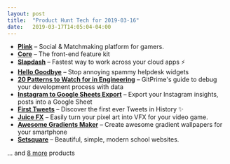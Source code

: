 ```yaml
---
layout: post
title:  "Product Hunt Tech for 2019-03-16"
date:   2019-03-17T14:05:04-04:00
---
```


* **[Plink](https://www.producthunt.com/posts/plink-4?utm_campaign=producthunt-api&utm_medium=api&utm_source=Application%3A+Daily+Digest+RSS+%28ID%3A+3202%29)** – Social & Matchmaking platform for gamers.
* **[Core](https://www.producthunt.com/posts/core-3?utm_campaign=producthunt-api&utm_medium=api&utm_source=Application%3A+Daily+Digest+RSS+%28ID%3A+3202%29)** – The front-end feature kit
* **[Slapdash](https://www.producthunt.com/posts/slapdash?utm_campaign=producthunt-api&utm_medium=api&utm_source=Application%3A+Daily+Digest+RSS+%28ID%3A+3202%29)** – Fastest way to work across your cloud apps ⚡️
* **[Hello Goodbye](https://www.producthunt.com/posts/hello-goodbye?utm_campaign=producthunt-api&utm_medium=api&utm_source=Application%3A+Daily+Digest+RSS+%28ID%3A+3202%29)** – Stop annoying spammy helpdesk widgets
* **[20 Patterns to Watch for in Engineering](https://www.producthunt.com/posts/20-patterns-to-watch-for-in-engineering?utm_campaign=producthunt-api&utm_medium=api&utm_source=Application%3A+Daily+Digest+RSS+%28ID%3A+3202%29)** – GitPrime's guide to debug your development process with data
* **[Instagram to Google Sheets Export](https://www.producthunt.com/posts/instagram-to-google-sheets-export?utm_campaign=producthunt-api&utm_medium=api&utm_source=Application%3A+Daily+Digest+RSS+%28ID%3A+3202%29)** – Export your Instagram insights, posts into a Google Sheet
* **[First Tweets](https://www.producthunt.com/posts/first-tweets?utm_campaign=producthunt-api&utm_medium=api&utm_source=Application%3A+Daily+Digest+RSS+%28ID%3A+3202%29)** – Discover the first ever Tweets in History ✨
* **[Juice FX](https://www.producthunt.com/posts/juice-fx?utm_campaign=producthunt-api&utm_medium=api&utm_source=Application%3A+Daily+Digest+RSS+%28ID%3A+3202%29)** – Easily turn your pixel art into VFX for your video game.
* **[Awesome Gradients Maker](https://www.producthunt.com/posts/awesome-gradients-maker?utm_campaign=producthunt-api&utm_medium=api&utm_source=Application%3A+Daily+Digest+RSS+%28ID%3A+3202%29)** – Create awesome gradient wallpapers for your smartphone
* **[Setsquare](https://www.producthunt.com/posts/setsquare?utm_campaign=producthunt-api&utm_medium=api&utm_source=Application%3A+Daily+Digest+RSS+%28ID%3A+3202%29)** – Beautiful, simple, modern school websites.

… and [8 more](https://www.producthunt.com/tech) products